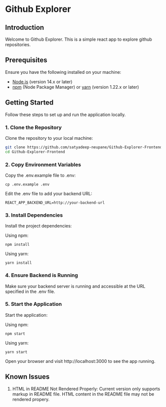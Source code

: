 # Github Explorer

## Introduction

Welcome to Github Explorer. This is a simple react app to explore github repositories.

## Prerequisites

Ensure you have the following installed on your machine:

-   [Node.js](https://nodejs.org/) (version 14.x or later)
-   [npm](https://www.npmjs.com/) (Node Package Manager) or [yarn](https://yarnpkg.com/) (version 1.22.x or later)

## Getting Started

Follow these steps to set up and run the application locally.

### 1. Clone the Repository

Clone the repository to your local machine:

```bash
git clone https://github.com/satyadeep-neupane/Github-Explorer-Frontend.git
cd Github-Explorer-Frontend
```

### 2. Copy Environment Variables

Copy the .env.example file to .env:

```
cp .env.example .env
```

Edit the .env file to add your backend URL:

```
REACT_APP_BACKEND_URL=http://your-backend-url
```

### 3. Install Dependencies

Install the project dependencies:

Using npm:

```
npm install
```

Using yarn:

```
yarn install
```

### 4. Ensure Backend is Running

Make sure your backend server is running and accessible at the URL specified in the .env file.

### 5. Start the Application

Start the application:

Using npm:

```
npm start
```

Using yarn:

```
yarn start
```

Open your browser and visit http://localhost:3000 to see the app running.

## Known Issues

1. HTML in README Not Rendered Properly:
   Current version only supports markup in README file. HTML content in the README file may not be rendered propery.
